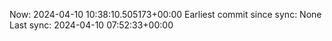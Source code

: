 Now: 2024-04-10 10:38:10.505173+00:00 Earliest commit since sync: None Last sync: 2024-04-10 07:52:33+00:00
